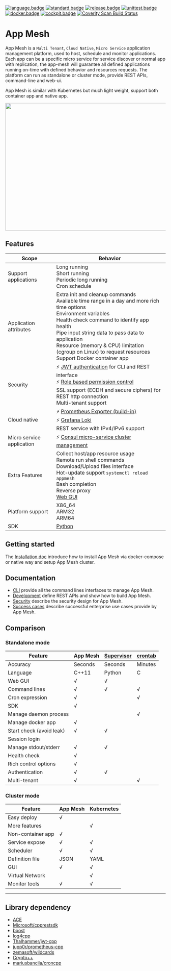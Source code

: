 ﻿[![language.badge]][language.url] [![standard.badge]][standard.url] [![release.badge]][release.url] [![unittest.badge]][unittest.url] [![docker.badge]][docker.url] [![cockpit.badge]][cockpit.url]
<a href="https://scan.coverity.com/projects/laoshanxi-app-mesh">
  <img alt="Coverity Scan Build Status"
       src="https://img.shields.io/coverity/scan/21528.svg"/>
</a>

# App Mesh

App Mesh is a `Multi Tenant`, `Cloud Native`, `Micro Service` application management platform, used to host, schedule and monitor applications. Each app can be a specific micro service for service discover or normal app with replication, the app-mesh will guarantee all defined applications running on-time with defined behavior and resources requests. The platform can run as standalone or cluster mode, provide REST APIs, command-line and web-ui.

App Mesh is similar with Kubernetes but much light weight, support both container app and native app.

<div align=center><img src="https://github.com/laoshanxi/app-mesh/raw/main/doc/diagram.png" width=600 height=400 align=center /></div>

## Features
Scope  | Behavior
---|---
Support applications | Long running <br> Short running <br> Periodic long running <br> Cron schedule
Application attributes | Extra init and cleanup commands <br> Available time range in a day and more rich time options <br> Environment variables <br> Health check command to identify app health <br> Pipe input string data to pass data to application <br> Resource (memory & CPU) limitation (cgroup on Linux) to request resources <br> Support Docker container app
Security |  ⚡️ [JWT authentication](https://github.com/laoshanxi/app-mesh/blob/main/doc/JWT_DESC.md) for CLI and REST interface <br> ⚡️ [Role based permission control](https://github.com/laoshanxi/app-mesh/blob/main/doc/USER_ROLE_DESC.md) <br> SSL support (ECDH and secure ciphers) for REST http connection <br> Multi-tenant support 
Cloud native | ⚡️ [Prometheus Exporter (build-in)](https://github.com/laoshanxi/app-mesh/blob/main/doc/PROMETHEUS.md) <br> ⚡️ [Grafana Loki](https://github.com/laoshanxi/app-mesh/blob/main/doc/Loki.md) <br> REST service with IPv4/IPv6 support 
Micro service application | ⚡️ [Consul micro-service cluster management](https://github.com/laoshanxi/app-mesh/blob/main/doc/CONSUL.md) 
Extra Features | Collect host/app resource usage <br> Remote run shell commands <br> Download/Upload files interface <br> Hot-update support `systemctl reload appmesh` <br> Bash completion <br> Reverse proxy <br> [Web GUI](https://github.com/laoshanxi/app-mesh-ui)
Platform support | X86_64 <br> ARM32 <br> ARM64
SDK | [Python](https://github.com/laoshanxi/app-mesh/blob/main/src/sdk/python/appmesh_client.py)

## Getting started
The [Installation doc](https://github.com/laoshanxi/app-mesh/blob/main/doc/Install.md) introduce how
to install App Mesh via docker-compose or native way and setup App Mesh cluster.

## Documentation
- [CLI](https://github.com/laoshanxi/app-mesh/blob/main/doc/CLI.md) provide all the command lines interfaces to manage App Mesh.
- [Development](https://github.com/laoshanxi/app-mesh/blob/main/doc/Development.md) define REST APIs and show how to build App Mesh.
- [Security](https://github.com/laoshanxi/app-mesh/blob/main/doc/Security.md) describe the security design for App Mesh.
- [Success cases](https://github.com/laoshanxi/app-mesh/wiki) describe successful enterprise use cases provide by App Mesh.

## Comparison

### Standalone mode
| Feature                  | App Mesh | [Supervisor](http://supervisord.org/) | [crontab](https://crontab.guru/) |
| ------------------------ | -------- | ---------- | ------- |
| Accuracy                 | Seconds  | Seconds    | Minutes |
| Language                 | C++11    | Python     | C       |
| Web GUI                  | √        | √          |         |
| Command lines            | √        | √          | √       |
| Cron expression          | √        |            | √       |
| SDK                      | √        |            |         |
| Manage daemon process    |          |            | √       |
| Manage docker app        | √        |            |         |
| Start check (avoid leak) | √        | √          |         |
| Session login            |          |            |         |
| Manage stdout/stderr     | √        | √          |         |
| Health check             | √        |            |         |
| Rich control options     | √        |            |         |
| Authentication           | √        | √          |         |
| Multi-tenant             | √        |            | √       |


### Cluster mode
| Feature           | App Mesh | Kubernetes |
| ----------------- | -------- | ---------- |
| Easy deploy       | √        |            |
| More features     |          | √          |
| Non-container app | √        |            |
| Service expose    | √        | √          |
| Scheduler         | √        | √          |
| Definition file   | JSON     | YAML       |
| GUI               | √        | √          |
| Virtual Network   |          | √          |
| Monitor tools     | √        | √          |

---

## Library dependency
- [ACE](https://github.com/DOCGroup/ACE_TAO)
- [Microsoft/cpprestsdk](https://github.com/Microsoft/cpprestsdk)
- [boost](https://github.com/boostorg/boost)
- [log4cpp](http://log4cpp.sourceforge.net)
- [Thalhammer/jwt-cpp](https://thalhammer.it/projects/jwt_cpp)
- [jupp0r/prometheus-cpp](https://github.com/jupp0r/prometheus-cpp)
- [zemasoft/wildcards](https://github.com/zemasoft/wildcards)
- [Crypto++](https://www.cryptopp.com)
- [mariusbancila/croncpp](https://github.com/mariusbancila/croncpp)

[language.url]:   https://isocpp.org/
[language.badge]: https://img.shields.io/badge/language-C++-blue.svg
[standard.url]:   https://en.wikipedia.org/wiki/C%2B%2B#Standardization
[standard.badge]: https://img.shields.io/badge/C%2B%2B-11%2F14%2F17-blue.svg
[release.url]:    https://github.com/laoshanxi/app-mesh/releases
[release.badge]:  https://img.shields.io/github/v/release/laoshanxi/app-mesh.svg
[docker.url]:     https://hub.docker.com/repository/docker/laoshanxi/appmesh
[docker.badge]:   https://img.shields.io/docker/pulls/laoshanxi/appmesh.svg
[cockpit.url]:    https://github.com/laoshanxi/app-mesh-ui
[cockpit.badge]:  https://img.shields.io/badge/Cockpit-app--mesh--ui-blue?logo=appveyor
[unittest.url]:   https://github.com/catchorg/Catch2
[unittest.badge]: https://img.shields.io/badge/UnitTest-Catch2-blue?logo=appveyor

